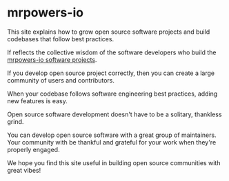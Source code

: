 # mrpowers-io

This site explains how to grow open source software projects and build codebases that follow best practices.

If reflects the collective wisdom of the software developers who build the [mrpowers-io software projects](https://github.com/orgs/mrpowers-io/repositories).

If you develop open source project correctly, then you can create a large community of users and contributors.

When your codebase follows software engineering best practices, adding new features is easy.

Open source software development doesn't have to be a solitary, thankless grind.

You can develop open source software with a great group of maintainers.  Your community with be thankful and grateful for your work when they're properly engaged.

We hope you find this site useful in building open source communities with great vibes!
